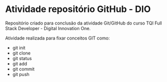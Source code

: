 # Atividade repositório GitHub - DIO

Repositório criado para conclusão da atividade Git/GitHub do curso TQI Full Stack Developer - Digital Innovation One.      

Atividade realizada para fixar conceitos GIT como:        
- git init   
- git clone   
- git status   
- git add    
- git commit   
- git push    
